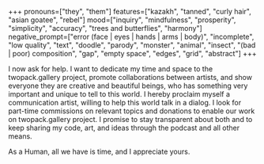 +++
pronouns=["they", "them"]
features=["kazakh", "tanned", "curly hair", "asian goatee", "rebel"]
mood=["inquiry", "mindfulness", "prosperity", "simplicity", "accuracy", "trees and butterflies", "harmony"]
negative_prompt=["error (face | eyes | hands | arms | body)", "incomplete", "low quality", "text", "doodle", "parody", "monster", "animal", "insect", "(bad | poor) composition", "gap", "empty space", "edges", "grid", "abstract"]
+++

I now ask for help. I want to dedicate my time and space to the twopack.gallery project, promote collaborations between artists, and show everyone they are creative and beautiful beings, who has something very important and unique to tell to this world. I hereby proclaim myself a communication artist, willing to help this world talk in a dialog. I look for part-time commissions on relevant topics and donations to enable our work on twopack.gallery project. I promise to stay transparent about both and to keep sharing my code, art, and ideas through the podcast and all other means.

As a Human, all we have is time, and I appreciate yours. 